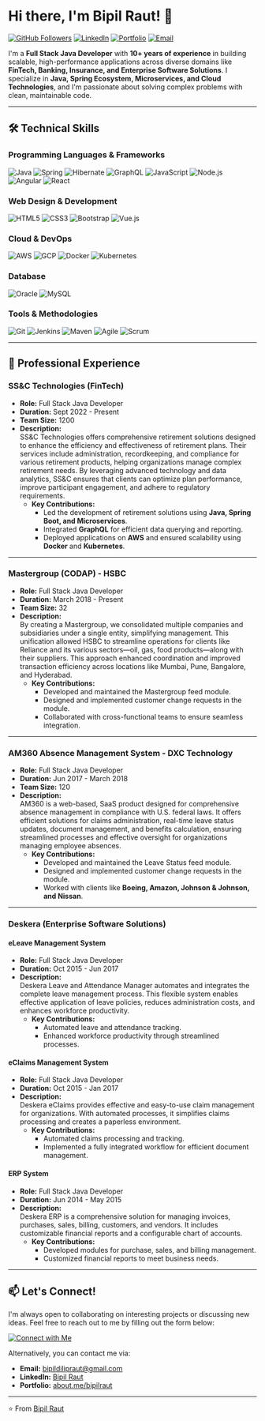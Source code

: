# Hi there, I'm Bipil Raut! 👋

[![GitHub Followers](https://img.shields.io/github/followers/Hackathon-Creator?label=Follow&style=social)](https://github.com/Hackathon-Creator)
[![LinkedIn](https://img.shields.io/badge/LinkedIn-Connect-blue)](https://www.linkedin.com/in/bipilraut/)
[![Portfolio](https://img.shields.io/badge/Portfolio-Visit-green)](https://about.me/bipilraut)
[![Email](https://img.shields.io/badge/Email-Reach%20Out-red)](mailto:bipildilipraut@gmail.com)

I'm a **Full Stack Java Developer** with **10+ years of experience** in building scalable, high-performance applications across diverse domains like **FinTech, Banking, Insurance, and Enterprise Software Solutions**. I specialize in **Java, Spring Ecosystem, Microservices, and Cloud Technologies**, and I'm passionate about solving complex problems with clean, maintainable code.

---

## 🛠️ Technical Skills

### **Programming Languages & Frameworks**
![Java](https://img.shields.io/badge/Java-ED8B00?style=for-the-badge&logo=java&logoColor=white)
![Spring](https://img.shields.io/badge/Spring-6DB33F?style=for-the-badge&logo=spring&logoColor=white)
![Hibernate](https://img.shields.io/badge/Hibernate-59666C?style=for-the-badge&logo=hibernate&logoColor=white)
![GraphQL](https://img.shields.io/badge/GraphQL-E10098?style=for-the-badge&logo=graphql&logoColor=white)
![JavaScript](https://img.shields.io/badge/JavaScript-F7DF1E?style=for-the-badge&logo=javascript&logoColor=black)
![Node.js](https://img.shields.io/badge/Node.js-339933?style=for-the-badge&logo=node.js&logoColor=white)
![Angular](https://img.shields.io/badge/Angular-DD0031?style=for-the-badge&logo=angular&logoColor=white)
![React](https://img.shields.io/badge/React-61DAFB?style=for-the-badge&logo=react&logoColor=black)

### **Web Design & Development**
![HTML5](https://img.shields.io/badge/HTML5-E34F26?style=for-the-badge&logo=html5&logoColor=white)
![CSS3](https://img.shields.io/badge/CSS3-1572B6?style=for-the-badge&logo=css3&logoColor=white)
![Bootstrap](https://img.shields.io/badge/Bootstrap-563D7C?style=for-the-badge&logo=bootstrap&logoColor=white)
![Vue.js](https://img.shields.io/badge/Vue.js-4FC08D?style=for-the-badge&logo=vue.js&logoColor=white)

### **Cloud & DevOps**
![AWS](https://img.shields.io/badge/AWS-232F3E?style=for-the-badge&logo=amazon-aws&logoColor=white)
![GCP](https://img.shields.io/badge/Google_Cloud-4285F4?style=for-the-badge&logo=google-cloud&logoColor=white)
![Docker](https://img.shields.io/badge/Docker-2496ED?style=for-the-badge&logo=docker&logoColor=white)
![Kubernetes](https://img.shields.io/badge/Kubernetes-326CE5?style=for-the-badge&logo=kubernetes&logoColor=white)

### **Database**
![Oracle](https://img.shields.io/badge/Oracle-F80000?style=for-the-badge&logo=oracle&logoColor=white)
![MySQL](https://img.shields.io/badge/MySQL-4479A1?style=for-the-badge&logo=mysql&logoColor=white)

### **Tools & Methodologies**
![Git](https://img.shields.io/badge/Git-F05032?style=for-the-badge&logo=git&logoColor=white)
![Jenkins](https://img.shields.io/badge/Jenkins-D24939?style=for-the-badge&logo=jenkins&logoColor=white)
![Maven](https://img.shields.io/badge/Maven-C71A36?style=for-the-badge&logo=apache-maven&logoColor=white)
![Agile](https://img.shields.io/badge/Agile-009688?style=for-the-badge&logo=agile&logoColor=white)
![Scrum](https://img.shields.io/badge/Scrum-6DB33F?style=for-the-badge&logo=scrum&logoColor=white)

---

## 💼 Professional Experience

### **SS&C Technologies (FinTech)**  
- **Role:** Full Stack Java Developer  
- **Duration:** Sept 2022 - Present  
- **Team Size:** 1200  
- **Description:**  
  SS&C Technologies offers comprehensive retirement solutions designed to enhance the efficiency and effectiveness of retirement plans. Their services include administration, recordkeeping, and compliance for various retirement products, helping organizations manage complex retirement needs. By leveraging advanced technology and data analytics, SS&C ensures that clients can optimize plan performance, improve participant engagement, and adhere to regulatory requirements.  
  - **Key Contributions:**  
    - Led the development of retirement solutions using **Java, Spring Boot, and Microservices**.  
    - Integrated **GraphQL** for efficient data querying and reporting.  
    - Deployed applications on **AWS** and ensured scalability using **Docker** and **Kubernetes**.

---

### **Mastergroup (CODAP) - HSBC**  
- **Role:** Full Stack Java Developer  
- **Duration:** March 2018 - Present  
- **Team Size:** 32  
- **Description:**  
  By creating a Mastergroup, we consolidated multiple companies and subsidiaries under a single entity, simplifying management. This unification allowed HSBC to streamline operations for clients like Reliance and its various sectors—oil, gas, food products—along with their suppliers. This approach enhanced coordination and improved transaction efficiency across locations like Mumbai, Pune, Bangalore, and Hyderabad.  
  - **Key Contributions:**  
    - Developed and maintained the Mastergroup feed module.  
    - Designed and implemented customer change requests in the module.  
    - Collaborated with cross-functional teams to ensure seamless integration.

---

### **AM360 Absence Management System - DXC Technology**  
- **Role:** Full Stack Java Developer  
- **Duration:** Jun 2017 - March 2018  
- **Team Size:** 120  
- **Description:**  
  AM360 is a web-based, SaaS product designed for comprehensive absence management in compliance with U.S. federal laws. It offers efficient solutions for claims administration, real-time leave status updates, document management, and benefits calculation, ensuring streamlined processes and effective oversight for organizations managing employee absences.  
  - **Key Contributions:**  
    - Developed and maintained the Leave Status feed module.  
    - Designed and implemented customer change requests in the module.  
    - Worked with clients like **Boeing, Amazon, Johnson & Johnson, and Nissan**.

---

### **Deskera (Enterprise Software Solutions)**  
#### **eLeave Management System**  
- **Role:** Full Stack Java Developer  
- **Duration:** Oct 2015 - Jun 2017  
- **Description:**  
  Deskera Leave and Attendance Manager automates and integrates the complete leave management process. This flexible system enables effective application of leave policies, reduces administration costs, and enhances workforce productivity.  
  - **Key Contributions:**  
    - Automated leave and attendance tracking.  
    - Enhanced workforce productivity through streamlined processes.  

#### **eClaims Management System**  
- **Role:** Full Stack Java Developer  
- **Duration:** Oct 2015 - Jan 2017  
- **Description:**  
  Deskera eClaims provides effective and easy-to-use claim management for organizations. With automated processes, it simplifies claims processing and creates a paperless environment.  
  - **Key Contributions:**  
    - Automated claims processing and tracking.  
    - Implemented a fully integrated workflow for efficient document management.  

#### **ERP System**  
- **Role:** Full Stack Java Developer  
- **Duration:** Jun 2014 - May 2015  
- **Description:**  
  Deskera ERP is a comprehensive solution for managing invoices, purchases, sales, billing, customers, and vendors. It includes customizable financial reports and a configurable chart of accounts.  
  - **Key Contributions:**  
    - Developed modules for purchase, sales, and billing management.  
    - Customized financial reports to meet business needs.

---

## 📫 Let's Connect!

I'm always open to collaborating on interesting projects or discussing new ideas. Feel free to reach out to me by filling out the form below:

[![Connect with Me](https://img.shields.io/badge/Connect%20with%20Me-Fill%20Form-blue)](https://forms.gle/6zzgVCowsa3NtBjA9)

Alternatively, you can contact me via:

- **Email:** [bipildilipraut@gmail.com](mailto:bipildilipraut@gmail.com)  
- **LinkedIn:** [Bipil Raut](https://www.linkedin.com/in/bipilraut/)  
- **Portfolio:** [about.me/bipilraut](https://about.me/bipilraut)  

---

⭐️ From [Bipil Raut](https://github.com/Hackathon-Creator)
